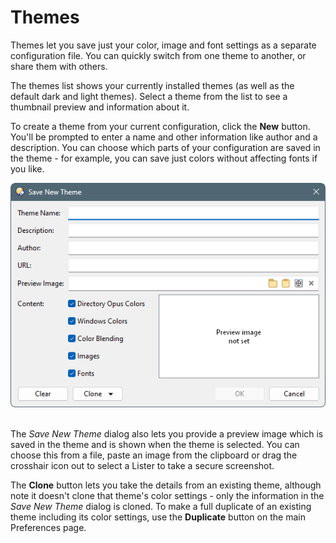 # Themes

Themes let you save just your color, image and font settings as a separate configuration file. You can quickly switch from one theme to another, or share them with others.

The themes list shows your currently installed themes (as well as the default dark and light themes). Select a theme from the list to see a thumbnail preview and information about it.

To create a theme from your current configuration, click the **New** button. You'll be prompted to enter a name and other information like author and a description. You can choose which parts of your configuration are saved in the theme - for example, you can save just colors without affecting fonts if you like.

![](/Manual/images/media/13/themes_save.png) 

The *Save New Theme* dialog also lets you provide a preview image which is saved in the theme and is shown when the theme is selected. You can choose this from a file, paste an image from the clipboard or drag the crosshair icon out to select a Lister to take a secure screenshot.

The **Clone** button lets you take the details from an existing theme, although note it doesn't clone that theme's color settings - only the information in the *Save New Theme* dialog is cloned. To make a full duplicate of an existing theme including its color settings, use the **Duplicate** button on the main Preferences page.
